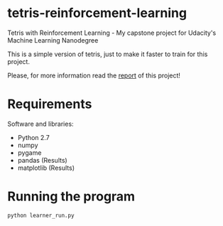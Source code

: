 # tetris-reinforcement-learning

Tetris with Reinforcement Learning - My capstone project for Udacity's Machine Learning Nanodegree

This is a simple version of tetris, just to make it faster to train for this project.

Please, for more information read the [report](https://github.com/amandinhame/tetris-reinforcement-learning/blob/master/report/Report.pdf) of this project!

# Requirements

Software and libraries:
* Python 2.7
* numpy
* pygame
* pandas (Results)
* matplotlib (Results)

# Running the program

```python
python learner_run.py
```
